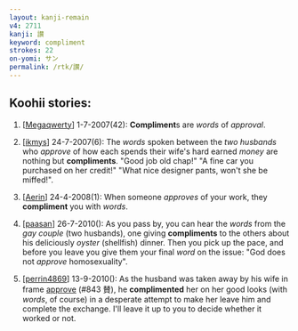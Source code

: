 ```yaml
---
layout: kanji-remain
v4: 2711
kanji: 讃
keyword: compliment
strokes: 22
on-yomi: サン
permalink: /rtk/讃/
---
```


## Koohii stories: 

1) [<a href="http://kanji.koohii.com/profile/Megaqwerty">Megaqwerty</a>] 1-7-2007(42): <strong>Compliment</strong>s are <em>words</em> of <em>approval</em>.

2) [<a href="http://kanji.koohii.com/profile/ikmys">ikmys</a>] 24-7-2007(6): The <em>words</em> spoken between the <em>two husbands</em> who <em>approve</em> of how each spends their wife&#039;s hard earned <em>money</em> are nothing but <strong>compliments</strong>. &quot;Good job old chap!&quot; &quot;A fine car you purchased on her credit!&quot; &quot;What nice designer pants, won&#039;t she be miffed!&quot;.

3) [<a href="http://kanji.koohii.com/profile/Aerin">Aerin</a>] 24-4-2008(1): When someone <em>approves</em> of your work, they<strong> compliment</strong> you with <em>words</em>.

4) [<a href="http://kanji.koohii.com/profile/paasan">paasan</a>] 26-7-2010(): As you pass by, you can hear the <em>words</em> from the <em>gay couple</em> (two husbands), one giving <strong>compliments</strong> to the others about his deliciously <em>oyster</em> (shellfish) dinner. Then you pick up the pace, and before you leave you give them your final <em>word</em> on the issue: &quot;God does not <em>approve</em> homosexuality&quot;.

5) [<a href="http://kanji.koohii.com/profile/perrin4869">perrin4869</a>] 13-9-2010(): As the husband was taken away by his wife in frame <a href="../v4/843.html">approve</a> (#843 賛), he <strong>complimented</strong> her on her good looks (with <em>words</em>, of course) in a desperate attempt to make her leave him and complete the exchange. I&#039;ll leave it up to you to decide whether it worked or not.

